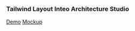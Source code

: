 ### Tailwind Layout Inteo Architecture Studio

[Demo](https://tailwind-inteo-layout.vercel.app/)
[Mockup](https://www.figma.com/file/45PJCWCqyQTt7rF6utxHYN/Inteo---Architecture-and-Interior-Design-Studio-Template-(Community)?node-id=2555%3A663&t=HchPNrqxLSthnJuD-0)
